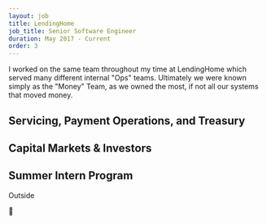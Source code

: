 ```yaml
---
layout: job
title: LendingHome
job_title: Senior Software Engineer
duration: May 2017 - Current
order: 3
---
```


I worked on the same team throughout my time at LendingHome which served many different internal "Ops" teams. Ultimately we were known simply as the "Money" Team, as we owned the most, if not all our systems that moved money.

## Servicing, Payment Operations, and Treasury

## Capital Markets & Investors

## Summer Intern Program

Outside


💸
